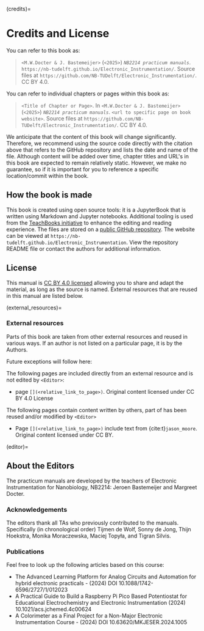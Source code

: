 (credits)=
# Credits and License

You can refer to this book as:

> `<M.W.Docter & J. Bastemeijer>` (`<2025>`) _`NB2214 practicum manuals`_. `https://nb-tudelft.github.io/Electronic_Instrumentation/`. Source files at `https://github.com/NB-TUDelft/Electronic_Instrumentation/`. CC BY 4.0.

You can refer to individual chapters or pages within this book as:

> `<Title of Chapter or Page>`. In `<M.W.Docter & J. Bastemeijer>` (`<2025>`) _`NB2214 practicum manuals`_. `<url to specific page on book website>`. Source files at `https://github.com/NB-TUDelft/Electronic_Instrumentation/`. CC BY 4.0.

We anticipate that the content of this book will change significantly. Therefore, we recommend using the source code directly with the citation above that refers to the GitHub repository and lists the date and name of the file. Although content will be added over time, chapter titles and URL's in this book are expected to remain relatively static. However, we make no guarantee, so if it is important for you to reference a specific location/commit within the book.

## How the book is made

This book is created using open source tools: it is a JupyterBook that is written using Markdown and Jupyter notebooks. Additional tooling is used from the [TeachBooks initiative](https://teachbooks.io/) to enhance the editing and reading experience. The files are stored on a [public GitHub repository](`<https://github.com/NB-TUDelft/Electronic_Instrumentation/>`). The website can be viewed at `https://nb-tudelft.github.io/Electronic_Instrumentation`. View the repository README file or contact the authors for additional information.

## License
This manual is [CC BY 4.0 licensed](https://creativecommons.org/licenses/by/4.0/) allowing you to share and adapt the material, as long as the source is named. External resources that are reused in this manual are listed below.

(external_resources)=
### External resources

Parts of this book are taken from other external resources and reused in various ways. If an author is not listed on a particular page, it is by the Authors.

Future exceptions will follow here:

The following pages are included directly from an external resource and is not edited by `<Editor>`:
- page `[](<relative_link_to_page>)`. Original content licensed under CC BY 4.0 License

The following pages contain content written by others, part of has been reused and/or modified by `<Editor>`
- Page `[](<relative_link_to_page>)` include text from {cite:t}`jason_moore`. Original content licensed under CC BY. 


(editor)=
## About the Editors

The practicum manuals are developed by the teachers of Electronic Instrumentation for Nanobiology, NB2214: Jeroen Bastemeijer and Margreet Docter. 

### Acknowledgements

The editors thank all TAs who previously contributed to the manuals. Specifically (in chronological order) Tijmen de Wolf, Sonny de Jong, Thijn Hoekstra, Monika Moraczewska, Maciej Topyła, and Tigran Silvis.

### Publications
Feel free to look up the following articles based on this course: 
- The Advanced Learning Platform for Analog Circuits and Automation for hybrid electronic practicals - (2024) DOI 10.1088/1742-6596/2727/1/012023
- A Practical Guide to Build a Raspberry Pi Pico Based Potentiostat for Educational Electrochemistry and Electronic Instrumentation (2024) 10.1021/acs.jchemed.4c00624
- A Colorimeter as a Final Project for a Non-Major Electronic Instrumentation Course - (2024) DOI 10.63620/MKJESER.2024.1005


